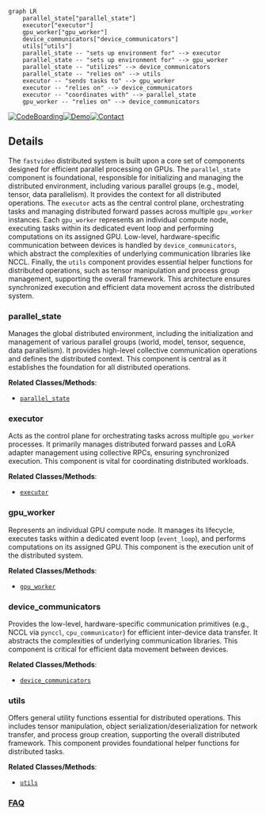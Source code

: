 ```mermaid
graph LR
    parallel_state["parallel_state"]
    executor["executor"]
    gpu_worker["gpu_worker"]
    device_communicators["device_communicators"]
    utils["utils"]
    parallel_state -- "sets up environment for" --> executor
    parallel_state -- "sets up environment for" --> gpu_worker
    parallel_state -- "utilizes" --> device_communicators
    parallel_state -- "relies on" --> utils
    executor -- "sends tasks to" --> gpu_worker
    executor -- "relies on" --> device_communicators
    executor -- "coordinates with" --> parallel_state
    gpu_worker -- "relies on" --> device_communicators
```

[![CodeBoarding](https://img.shields.io/badge/Generated%20by-CodeBoarding-9cf?style=flat-square)](https://github.com/CodeBoarding/GeneratedOnBoardings)[![Demo](https://img.shields.io/badge/Try%20our-Demo-blue?style=flat-square)](https://www.codeboarding.org/demo)[![Contact](https://img.shields.io/badge/Contact%20us%20-%20contact@codeboarding.org-lightgrey?style=flat-square)](mailto:contact@codeboarding.org)

## Details

The `fastvideo` distributed system is built upon a core set of components designed for efficient parallel processing on GPUs. The `parallel_state` component is foundational, responsible for initializing and managing the distributed environment, including various parallel groups (e.g., model, tensor, data parallelism). It provides the context for all distributed operations. The `executor` acts as the central control plane, orchestrating tasks and managing distributed forward passes across multiple `gpu_worker` instances. Each `gpu_worker` represents an individual compute node, executing tasks within its dedicated event loop and performing computations on its assigned GPU. Low-level, hardware-specific communication between devices is handled by `device_communicators`, which abstract the complexities of underlying communication libraries like NCCL. Finally, the `utils` component provides essential helper functions for distributed operations, such as tensor manipulation and process group management, supporting the overall framework. This architecture ensures synchronized execution and efficient data movement across the distributed system.

### parallel_state
Manages the global distributed environment, including the initialization and management of various parallel groups (world, model, tensor, sequence, data parallelism). It provides high-level collective communication operations and defines the distributed context. This component is central as it establishes the foundation for all distributed operations.


**Related Classes/Methods**:

- <a href="https://github.com/hao-ai-lab/FastVideo/blob/main/fastvideo/distributed/parallel_state.py" target="_blank" rel="noopener noreferrer">`parallel_state`</a>


### executor
Acts as the control plane for orchestrating tasks across multiple `gpu_worker` processes. It primarily manages distributed forward passes and LoRA adapter management using collective RPCs, ensuring synchronized execution. This component is vital for coordinating distributed workloads.


**Related Classes/Methods**:

- <a href="https://github.com/hao-ai-lab/FastVideo/blob/main/fastvideo/entrypoints/video_generator.py" target="_blank" rel="noopener noreferrer">`executor`</a>


### gpu_worker
Represents an individual GPU compute node. It manages its lifecycle, executes tasks within a dedicated event loop (`event_loop`), and performs computations on its assigned GPU. This component is the execution unit of the distributed system.


**Related Classes/Methods**:

- <a href="https://github.com/hao-ai-lab/FastVideo/blob/main/fastvideo/worker/gpu_worker.py" target="_blank" rel="noopener noreferrer">`gpu_worker`</a>


### device_communicators
Provides the low-level, hardware-specific communication primitives (e.g., NCCL via `pynccl`, `cpu_communicator`) for efficient inter-device data transfer. It abstracts the complexities of underlying communication libraries. This component is critical for efficient data movement between devices.


**Related Classes/Methods**:

- <a href="https://github.com/hao-ai-lab/FastVideo/blob/main/fastvideo/distributed/device_communicators/base_device_communicator.py" target="_blank" rel="noopener noreferrer">`device_communicators`</a>


### utils
Offers general utility functions essential for distributed operations. This includes tensor manipulation, object serialization/deserialization for network transfer, and process group creation, supporting the overall distributed framework. This component provides foundational helper functions for distributed tasks.


**Related Classes/Methods**:

- <a href="https://github.com/hao-ai-lab/FastVideo/blob/main/fastvideo/distributed/utils.py" target="_blank" rel="noopener noreferrer">`utils`</a>




### [FAQ](https://github.com/CodeBoarding/GeneratedOnBoardings/tree/main?tab=readme-ov-file#faq)